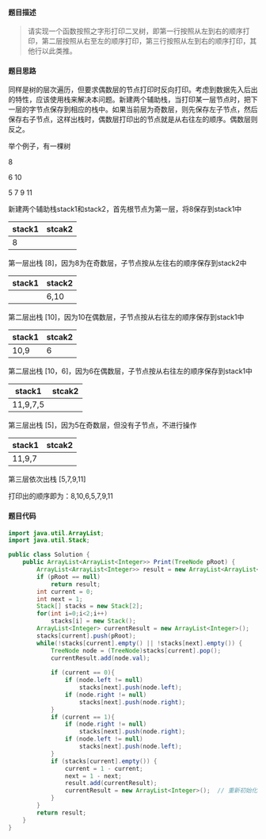 #### **题目描述**

> 请实现一个函数按照之字形打印二叉树，即第一行按照从左到右的顺序打印，第二层按照从右至左的顺序打印，第三行按照从左到右的顺序打印，其他行以此类推。

#### **题目思路**

同样是树的层次遍历，但要求偶数层的节点打印时反向打印。考虑到数据先入后出的特性，应该使用栈来解决本问题。新建两个辅助栈，当打印某一层节点时，把下一层的字节点保存到相应的栈中。如果当前层为奇数层，则先保存左子节点，然后保存右子节点，这样出栈时，偶数层打印出的节点就是从右往左的顺序。偶数层则反之。

举个例子，有一棵树

8

6 10

5 7 9 11

新建两个辅助栈stack1和stack2，首先根节点为第一层，将8保存到stack1中

| stack1 | stcak2 |
| ------ | ------ |
| 8      |        |

第一层出栈 [8]，因为8为在奇数层，子节点按从左往右的顺序保存到stack2中

| stack1 | stack2 |
| ------ | ------ |
|        | 6,10   |

第二层出栈 [10]，因为10在偶数层，子节点按从右往左的顺序保存到stack1中

| stack1 | stcak2 |
| ------ | ------ |
| 10,9   | 6      |

第二层出栈 [10，6]，因为6在偶数层，子节点按从右往左的顺序保存到stack1中

| stack1   | stcak2 |
| -------- | ------ |
| 11,9,7,5 |        |

第三层出栈 [5]，因为5在奇数层，但没有子节点，不进行操作

| stack1 | stcak2 |
| ------ | ------ |
| 11,9,7 |        |

第三层依次出栈 [5,7,9,11]

打印出的顺序即为：8,10,6,5,7,9,11

#### 题目代码

```java
import java.util.ArrayList;
import java.util.Stack;

public class Solution {
    public ArrayList<ArrayList<Integer>> Print(TreeNode pRoot) {
        ArrayList<ArrayList<Integer>> result = new ArrayList<ArrayList<Integer>>();
        if (pRoot == null)
            return result;
        int current = 0;
        int next = 1;
        Stack[] stacks = new Stack[2];  
        for(int i=0;i<2;i++)
            stacks[i] = new Stack();
        ArrayList<Integer> currentResult = new ArrayList<Integer>();
        stacks[current].push(pRoot);
        while(!stacks[current].empty() || !stacks[next].empty()) {
            TreeNode node = (TreeNode)stacks[current].pop();
            currentResult.add(node.val);
            
            if (current == 0){
                if (node.left != null)
                    stacks[next].push(node.left);
                if (node.right != null)
                    stacks[next].push(node.right);
            }   
            if (current == 1){
                if (node.right != null)
                    stacks[next].push(node.right);
                if (node.left != null)
                    stacks[next].push(node.left);
            }  
            if (stacks[current].empty()) {
                current = 1 - current;
                next = 1 - next;
                result.add(currentResult);
                currentResult = new ArrayList<Integer>();  // 重新初始化，以便与保存下一层节点
            }
        }
        return result;
    }
}
```

